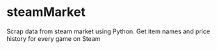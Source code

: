 # steamMarket
Scrap data from steam market using Python. 
Get item names and price history for every game on Steam
